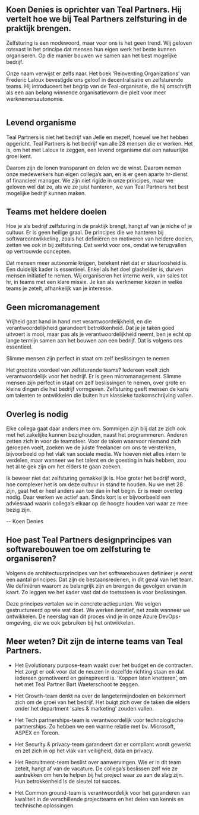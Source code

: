<!-- title: Werken in zelfsturende teams  -->
<!-- author: Koen Denies -->
<!-- date: 2020-09-14 -->
<!-- img: /assets/img/blogimages/teal-self-managing-teams.jpg -->

<h2>Koen Denies is oprichter van Teal Partners. Hij vertelt hoe we bij Teal Partners zelfsturing in de praktijk brengen.</h2> 

<p>
Zelfsturing is een modewoord, maar voor ons is het geen trend. Wij geloven rotsvast in het principe dat mensen hun eigen
 werk het beste kunnen organiseren. Op die manier bouwen we samen aan het best mogelijke bedrijf.
</p>

<p>
Onze naam verwijst er zelfs naar. Het boek ‘Reinventing Organizations’ van Frederic Laloux bevestigde ons geloof in 
decentralisatie en zelfsturende teams. Hij introduceert het begrip van de Teal-organisatie, die hij omschrijft als een 
aan belang winnende organisatievorm die pleit voor meer werknemersautonomie.

<p class="page__image--wide">
      <img src="/assets/img/blogimages/teal-self-managing-teams.jpg" alt="">
</p>

<h2>Levend organisme</h2>
<p>
Teal Partners is niet het bedrijf van Jelle en mezelf, hoewel we het hebben opgericht. Teal Partners is het bedrijf van 
alle 28 mensen die er werken. Het is, om het met Laloux te zeggen, een levend organisme dat een natuurlijke groei kent.
</p>

<p>
Daarom zijn de lonen transparant en delen we de winst. Daarom nemen onze medewerkers hun eigen collega’s aan, en is er 
geen aparte hr-dienst of financieel manager. We zijn niet rigide in onze principes, maar we geloven wel dat ze, als we 
ze juist hanteren, we van Teal Partners het best mogelijke bedrijf kunnen maken. 
</p>
 
<p> 

<h2>Teams met heldere doelen</h2>
<p>
Hoe je als bedrijf zelfsturing in de praktijk brengt, hangt af van je niche of je cultuur. Er is geen heilige graal. De 
principes die we hanteren bij softwareontwikkeling, zoals het definiëren en motiveren van heldere doelen, zetten we ook 
in bij zelfsturing. Dat werkt voor ons, omdat we terugvallen op vertrouwde concepten. 
</p>

<p> 
Dat mensen meer autonomie krijgen, betekent niet dat er stuurloosheid is. Een duidelijk kader is essentieel. Enkel als 
het doel glashelder is, durven mensen initiatief te nemen. Wij organiseren het interne werk, van sales tot hr, in teams 
met een klare missie. Je kan als werknemer kiezen in welke teams je zetelt, afhankelijk van je interesse.
</p>

<h2>Geen micromanagement</h2>
<p>
Vrijheid gaat hand in hand met verantwoordelijkheid, en die verantwoordelijkheid garandeert betrokkenheid. Dat je je 
taken goed uitvoert is mooi, maar pas als je verantwoordelijkheid neemt, ben je echt op lange termijn samen aan het 
bouwen aan een bedrijf. Dat is volgens ons essentieel.
</p>

<p class="blogpost__quote">
    Slimme mensen zijn perfect in staat om zelf beslissingen te nemen
</p>

<p> 
Het grootste voordeel van zelfsturende teams? Iedereen voelt zich verantwoordelijk voor het bedrijf. Er is geen 
micromanagement.  Slimme mensen zijn perfect in staat om zelf beslissingen te nemen, over grote en kleine dingen die het
 bedrijf vormgeven. Zelfsturing geeft mensen de kans om talenten te ontwikkelen die buiten hun klassieke 
 taakomschrijving vallen.
</p>


<h2>Overleg is nodig</h2>
<p>
Elke collega gaat daar anders mee om. Sommigen zijn blij dat ze zich ook met het zakelijke kunnen bezighouden, naast het
 programmeren. Anderen zetten zich in voor de teamsfeer. Voor de taken waarvoor niemand zich geroepen voelt, zoeken we 
 de juiste freelancer om ons te versterken, bijvoorbeeld op het vlak van sociale media. We hoeven niet alles intern te 
 verdelen, maar wanneer we het talent en de goesting in huis hebben, zou het al te gek zijn om het elders te gaan zoeken. 
</p>   
<p>
Ik beweer niet dat zelfsturing gemakkelijk is. Hoe groter het bedrijf wordt, hoe complexer het is om deze cultuur in 
stand te houden. Nu we met 28 zijn, gaat het er heel anders aan toe dan in het begin. Er is meer overleg nodig. Daar 
werken we actief aan. Sinds kort is er bijvoorbeeld een adviesraad waarin collega’s elkaar op de hoogte houden van waar 
ze mee bezig zijn.
</p> 

<p class="blogpost__content__outro">
-- Koen Denies
</p>

<div class="blogpost__content__kader">
<h2>Hoe past Teal Partners designprincipes van softwarebouwen toe om zelfsturing te organiseren?</h2>

<p>Volgens de architectuurprincipes van het softwarebouwen definieer je eerst een aantal principes. Dat zijn de 
bestaansredenen, in dit geval van het team. We definiëren waarom ze belangrijk zijn en brengen de gevolgen ervan in 
kaart. Zo leggen we het kader vast dat de toetssteen is voor beslissingen.  </p>

<p>
Deze principes vertalen we in concrete actiepunten. We volgen gestructureerd op wie wat doet. We werken iteratief, net 
zoals wanneer we ontwikkelen. De neerslag van dit proces vind je in onze Azure DevOps-omgeving, die we ook gebruiken bij
 het ontwikkelen.  
 </p>
</div>


<div class="blogpost__content__kader">
<h2>Meer weten? Dit zijn de interne teams van Teal Partners.</h2>

- Het Evolutionary purpose-team waakt over het budget en de contracten. Het zorgt er ook voor dat de neuzen in dezelfde
 richting staan en dat iedereen gemotiveerd en geïnspireerd is. ‘Koppen laten knetteren’, om het met Teal Partner 
 Bart Waeterschoot te zeggen. 

- Het Growth-team denkt na over de langetermijndoelen en bekommert zich om de groei van het bedrijf. Het buigt zich over
 de taken die elders onder het department 'sales & marketing' zouden vallen. 

- Het Tech partnerships-team is verantwoordelijk voor technologische partnerships. Zo hebben we een warme relatie met 
bv. Microsoft, ASPEX en Toreon.  

- Het Security & privacy-team garandeert dat er compliant wordt gewerkt en zet zich in op het vlak van veiligheid, data 
en privacy. 

- Het Recruitment-team beslist over aanwervingen. Wie er in dit team zetelt, hangt af van de vacature. De collega’s 
beslissen zelf wie ze aantrekken om hen te helpen bij het project waar ze aan de slag zijn. Hun betrokkenheid is de 
sleutel tot succes.

- Het Common ground-team is verantwoordelijk voor het garanderen van kwaliteit in de verschillende projectteams en het 
delen van kennis en technische oplossingen.

</div>




